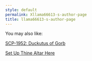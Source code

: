```yaml
---
style: default
permalink: Xllama66613-s-author-page
title: llama66613-s-author-page
---
```

You may also like:

[SCP-1952: Duckutus of Gorb](http://scp-wiki.net/scp-1952)

[Set Up Thine Altar Here](http://scp-wiki.net/set-up-thine-altar-here)
